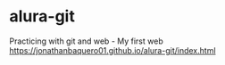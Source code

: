 # alura-git
Practicing with git and web - My first web
https://jonathanbaquero01.github.io/alura-git/index.html 
